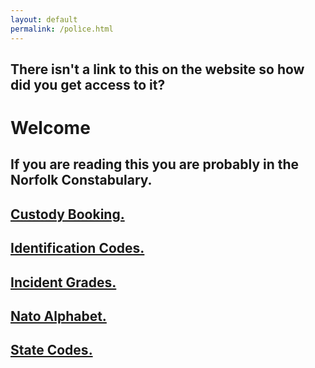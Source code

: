 ```yaml
---
layout: default
permalink: /polìce.html
---
```


There isn't a link to this on the website so how did you get access to it?
---

# Welcome

If you are reading this you are probably in the Norfolk Constabulary.
---
[Custody Booking.](police/custody-booking.html)
---
[Identification Codes.](police/identification-codes.html)
---
[Incident Grades.](police/incident-grades.html)
---
[Nato Alphabet.](police/nato-alphabet.html)
---
[State Codes.](/police/state-codes.html)
---
